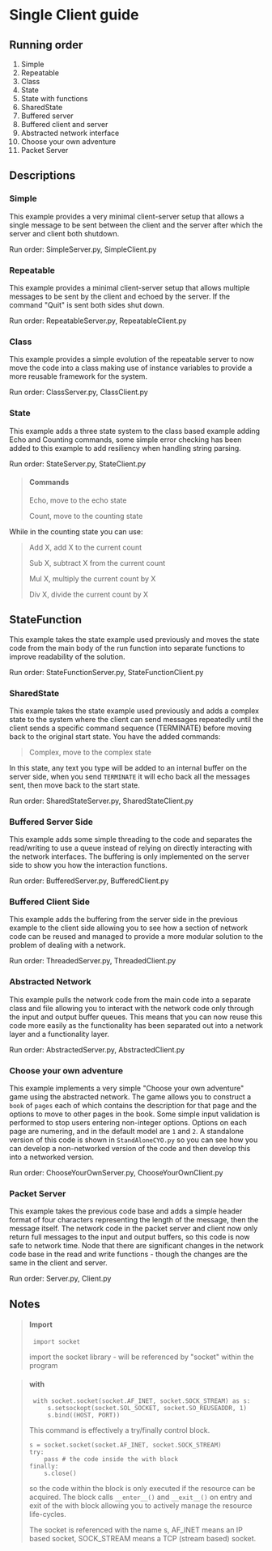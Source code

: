 
# Single Client guide

## Running order

1. Simple
2. Repeatable
3. Class
4. State
5. State with functions 
6. SharedState 
7. Buffered server 
8. Buffered client and server
9. Abstracted network interface
10. Choose your own adventure
11. Packet Server

## Descriptions

### Simple

This example provides a very minimal client-server setup that allows a single message to be sent between the client and
the server after which the server and client both shutdown.

Run order: SimpleServer.py, SimpleClient.py

### Repeatable

This example provides a minimal client-server setup that allows multiple messages to be sent by the client and echoed 
by the server. If the command "Quit" is sent both sides shut down.

Run order: RepeatableServer.py, RepeatableClient.py


### Class

This example provides a simple evolution of the repeatable server to now move the code into a class making use of
instance variables to provide a more reusable framework for the system.

Run order: ClassServer.py, ClassClient.py


### State

This example adds a three state system to the class based example adding Echo and Counting commands, some simple error 
checking has been added to this example to add resiliency when handling string parsing.

Run order: StateServer.py, StateClient.py

> #### Commands
> Echo, move to the echo state
> 
> Count, move to the counting state

While in the counting state you can use:
> Add X, add X to the current count
> 
> Sub X, subtract X from the current count
> 
> Mul X, multiply the current count by X
> 
> Div X, divide the current count by X

## StateFunction

This example takes the state example used previously and moves the state code from the main body of the run function
into separate functions to improve readability of the solution. 

Run order: StateFunctionServer.py, StateFunctionClient.py


### SharedState

This example takes the state example used previously and adds a complex state to the system where the client can send
messages repeatedly until the client sends a specific command sequence (TERMINATE) before moving back to the original
start state. You have the added commands:

> Complex, move to the complex state

In this state, any text you type will be added to an internal buffer on the server side, when you send `TERMINATE` it
will echo back all the messages sent, then move back to the start state. 

Run order: SharedStateServer.py, SharedStateClient.py

### Buffered Server Side
This example adds some simple threading to the code and separates the read/writing to use a queue instead of relying on
directly interacting with the network interfaces. The buffering is only implemented on the server side to show you how
the interaction functions.

Run order: BufferedServer.py, BufferedClient.py

### Buffered Client Side
This example adds the buffering from the server side in the previous example to the client side allowing you to see how 
a section of network code can be reused and managed to provide a more modular solution to the problem of dealing with a 
network.

Run order: ThreadedServer.py, ThreadedClient.py

### Abstracted Network
This example pulls the network code from the main code into a separate class and file allowing you to interact with the
network code only through the input and output buffer queues. This means that you can now reuse this code more easily as
the functionality has been separated out into a network layer and a functionality layer. 

Run order: AbstractedServer.py, AbstractedClient.py

### Choose your own adventure 
This example implements a very simple "Choose your own adventure" game using the abstracted network. The game allows you
to construct a `book` of `pages` each of which contains the description for that page and the options to move to other 
pages in the book. Some simple input validation is performed to stop users entering non-integer options. Options on each
page are numering, and in the default model are `1` and `2`. A standalone version of this code is shown in 
`StandAloneCYO.py` so you can see how you can develop a non-networked version of the code and then develop this into a 
networked version.

Run order: ChooseYourOwnServer.py, ChooseYourOwnClient.py

### Packet Server
This example takes the previous code base and adds a simple header format of four characters representing the length of
the message, then the message itself. The network code in the packet server and client now only return full messages to
the input and output buffers, so this code is now safe to network time. Node that there are significant changes in the 
network code base in the read and write functions - though the changes are the same in the client and server.

Run order: Server.py, Client.py

## Notes

> #### Import
>      import socket
>  import the socket library - will be referenced by "socket" within the program

> #### with
>      with socket.socket(socket.AF_INET, socket.SOCK_STREAM) as s:
>          s.setsockopt(socket.SOL_SOCKET, socket.SO_REUSEADDR, 1)
>          s.bind((HOST, PORT))
> This command is effectively a try/finally control block.
>
>     s = socket.socket(socket.AF_INET, socket.SOCK_STREAM)
>     try:
>         pass # the code inside the with block
>     finally:
>         s.close()
>so the code within the block is only executed if the
> resource can be acquired. The block calls `__enter__()` and `__exit__()` on entry and exit of the with block allowing 
> you to actively manage the resource life-cycles.
> 
>The socket is referenced with the name s, AF_INET means an IP based socket, SOCK_STREAM
> means a TCP (stream based) socket.
